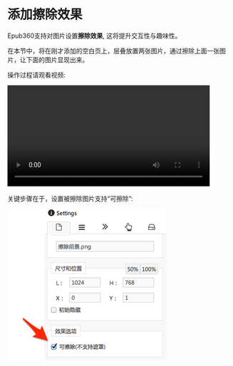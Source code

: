 # 添加擦除效果

Epub360支持对图片设置**擦除效果**, 这将提升交互性与趣味性。

在本节中，将在刚才添加的空白页上，层叠放置两张图片，通过擦除上面一张图片，让下面的图片显现出来。

操作过程请观看视频:

<video width="90%" controls><source src="http://qn.media.epub360.com/materials/video/872a10a94bf4661d2d99a727f9c72a15.mp4?avthumb/ipad_low" type="video/mp4"></video>

关键步骤在于，设置被擦除图片支持“可擦除”:

![](../images/lesson-1/easing-setting.png)





